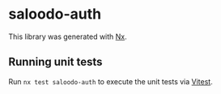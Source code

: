 # saloodo-auth

This library was generated with [Nx](https://nx.dev).

## Running unit tests

Run `nx test saloodo-auth` to execute the unit tests via [Vitest](https://vitest.dev/).
